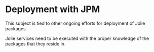 # Deployment with JPM

This subject is tied to other ongoing efforts for deployment of Jolie packages.

Jolie services need to be executed with the proper knowledge of the packages
that they reside in.